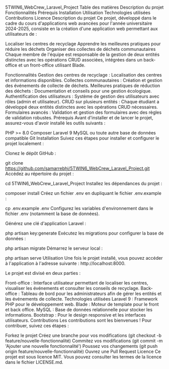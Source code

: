 5TWIN6_WebCrew_Laravel_Project
Table des matières
Description du projet
Fonctionnalités
Prérequis
Installation
Utilisation
Technologies utilisées
Contributions
Licence
Description du projet
Ce projet, développé dans le cadre du cours d'applications web avancées pour l'année universitaire 2024-2025, consiste en la création d'une application web permettant aux utilisateurs de :

Localiser les centres de recyclage
Apprendre les meilleures pratiques pour réduire les déchets
Organiser des collectes de déchets communautaires
Chaque membre de l'équipe est responsable de la gestion de deux entités distinctes avec les opérations CRUD associées, intégrées dans un back-office et un front-office utilisant Blade.

Fonctionnalités
Gestion des centres de recyclage : Localisation des centres et informations disponibles.
Collectes communautaires : Création et gestion des événements de collecte de déchets.
Meilleures pratiques de réduction des déchets : Documentation et conseils pour une gestion écologique.
Authentification des utilisateurs : Système de gestion des utilisateurs avec rôles (admin et utilisateur).
CRUD sur plusieurs entités : Chaque étudiant a développé deux entités distinctes avec les opérations CRUD nécessaires.
Formulaires avancés : Validation et gestion des formulaires avec des règles de validation robustes.
Prérequis
Avant d'installer et de lancer le projet, assurez-vous d'avoir installé les outils suivants :

PHP >= 8.0
Composer
Laravel 9
MySQL ou toute autre base de données compatible
Git
Installation
Suivez ces étapes pour installer et configurer le projet localement :

Clonez le dépôt GitHub :

git clone https://github.com/samarrebhi/5TWIN6_WebCrew_Laravel_Project.git
Accédez au répertoire du projet :

cd 5TWIN6_WebCrew_Laravel_Project
Installez les dépendances du projet :


composer install
Créez un fichier .env en dupliquant le fichier .env.example :


cp .env.example .env
Configurez les variables d'environnement dans le fichier .env (notamment la base de données).

Générez une clé d'application Laravel :


php artisan key:generate
Exécutez les migrations pour configurer la base de données :

php artisan migrate
Démarrez le serveur local :


php artisan serve
Utilisation
Une fois le projet installé, vous pouvez accéder à l'application à l'adresse suivante : http://localhost:8000.

Le projet est divisé en deux parties :

Front-office : Interface utilisateur permettant de localiser les centres, visualiser les événements et consulter les conseils de recyclage.
Back-office : Tableau de bord pour les administrateurs afin de gérer les entités et les événements de collecte.
Technologies utilisées
Laravel 9 : Framework PHP pour le développement web.
Blade : Moteur de template pour le front et back office.
MySQL : Base de données relationnelle pour stocker les informations.
Bootstrap : Pour le design responsive et les interfaces utilisateurs.
Contributions
Les contributions sont les bienvenues ! Pour contribuer, suivez ces étapes :

Forkez le projet
Créez une branche pour vos modifications (git checkout -b feature/nouvelle-fonctionnalité)
Commitez vos modifications (git commit -m 'Ajouter une nouvelle fonctionnalité')
Poussez vos changements (git push origin feature/nouvelle-fonctionnalité)
Ouvrez une Pull Request
Licence
Ce projet est sous licence MIT. Vous pouvez consulter les termes de la licence dans le fichier LICENSE.md.

